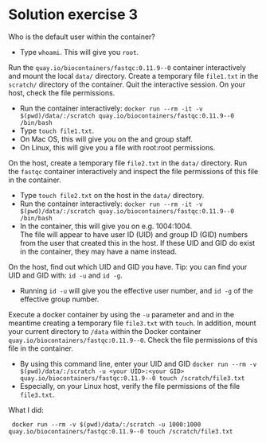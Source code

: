 # Solution exercise 3


Who is the default user within the container?  
 - Type `whoami`. This will give you `root`. 

Run the `quay.io/biocontainers/fastqc:0.11.9--0` container interactively and mount the local `data/` directory. Create a temporary file `file1.txt` in the `scratch/` directory of the container. Quit the interactive session. On your host, check the file permissions.
 - Run the container interactively: `docker run --rm -it -v $(pwd)/data/:/scratch quay.io/biocontainers/fastqc:0.11.9--0 /bin/bash`
 - Type `touch file1.txt`.   
 - On Mac OS, this will give you on the <your user name> and group staff.   
 - On Linux, this will give you a file with root:root permissions.


On the host, create a temporary file `file2.txt` in the `data/` directory. Run the `fastqc` container interactively and inspect the file permissions of this file in the container.  
 - Type `touch file2.txt` on the host in the `data/` directory.   
 - Run the container interactively: `docker run --rm -it -v $(pwd)/data/:/scratch quay.io/biocontainers/fastqc:0.11.9--0 /bin/bash`
 - In the container, this will give you on e.g. 1004:1004.  
The file will appear to have user ID (UID) and group ID (GID) numbers from the user that created this in the host. If these UID and GID do exist in the container, they may have a name instead.


On the host, find out which UID and GID you have. Tip: you can find your UID and GID with: `id -u` and `id -g`. 
 - Running `id -u` will give you the effective user number, and `id -g` of the effective group number. 

Execute a docker container by using the `-u` parameter and and in the meantime creating a temporary file `file3.txt` with `touch`. In addition, mount your current directory to `/data` within the Docker container `quay.io/biocontainers/fastqc:0.11.9--0`. Check the file permissions of this file in the container.   
 - By using this command line, enter your UID and GID 
`docker run --rm -v $(pwd)/data/:/scratch -u <your UID>:<your GID> quay.io/biocontainers/fastqc:0.11.9--0 touch /scratch/file3.txt`
 - Especially, on your Linux host, verify the file permissions of the file `file3.txt`.
 
 
 
 What I did:
``` 
 docker run --rm -v $(pwd)/data/:/scratch -u 1000:1000 quay.io/biocontainers/fastqc:0.11.9--0 touch /scratch/file3.txt
 
```
